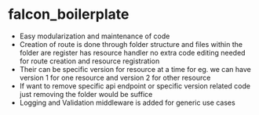 # falcon_boilerplate

- Easy modularization and maintenance of code
- Creation of route is done through folder structure and files within
  the folder are register has resource handler no extra code editing
  needed for route creation and resource registration
- Their can be specific version for resource at a time
  for eg. we can have version 1 for one resource and version 2
  for other resource
- If want to remove specific api endpoint or specific version
  related code just removing the folder would be suffice
- Logging and Validation middleware is added for generic use cases
